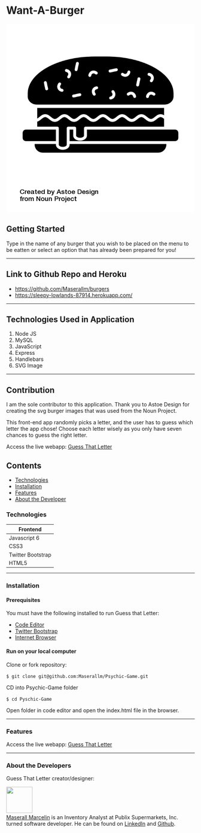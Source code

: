 # Want-A-Burger

[![IMAGE ALT TEXT HERE](public/assets/img/noun_Burger_2387181.png)](https://sleepy-lowlands-87914.herokuapp.com/)

## Getting Started

Type in the name of any burger that you wish to be placed on the menu to be eatten or select an option that has already been prepared for you!

---

## Link to Github Repo and Heroku

- https://github.com/Maserallm/burgers
- https://sleepy-lowlands-87914.herokuapp.com/

---

## Technologies Used in Application

1. Node JS
2. MySQL
3. JavaScript
4. Express
5. Handlebars
6. SVG Image

---

## Contribution

I am the sole contributor to this application. Thank you to Astoe Design for creating the svg burger images that was used from the Noun Project.

This front-end app randomly picks a letter, and the user has to guess which letter the app chose! Choose each letter wisely as you only have seven chances to guess the right letter.

Access the live webapp: [Guess That Letter](https://maserallm.github.io/Psychic-Game/)

## Contents

- [Technologies](#technologies)
- [Installation](#installation)
- [Features](#features)
- [About the Developer](#aboutthedeveloper)

### Technologies

| Frontend          |
| ----------------- |
| Javascript 6      |
| CSS3              |
| Twitter Bootstrap |
| HTML5             |

---

### Installation

#### Prerequisites

You must have the following installed to run Guess that Letter:

- [Code Editor](https://www.elegantthemes.com/blog/resources/best-code-editors)
- [Twitter Bootstrap](https://getbootstrap.com/)
- [Internet Browser](https://download.cnet.com/browsers-web/)

#### Run on your local computer

Clone or fork repository:

    $ git clone git@github.com:Maserallm/Psychic-Game.git

CD into Psychic-Game folder

```
$ cd Pyschic-Game
```

Open folder in code editor and open the index.html file in the browser.

---

### Features

Access the live webapp: [Guess That Letter](https://maserallm.github.io/Psychic-Game/)

---

### <a name="aboutthedeveloper"></a> About the Developers

Guess That Letter creator/designer:

[<img src="https://avatars0.githubusercontent.com/u/53875404?s=460&u=31a5f360d71e4f0a1fa4dfd8db38ed44f27fa10b&v=4" height="70px" width="70px">](https://github.com/maserallm)<br>
[Maserall Marcelin](https://github.com/maserallm) is an Inventory Analyst at Publix Supermarkets, Inc. turned software developer. He can be found on [LinkedIn](https://www.linkedin.com/in/maserall-marcelin-76067a12b/) and [Github](https://github.com/maserallm).
